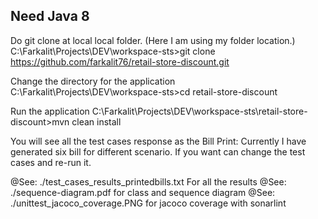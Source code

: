 Need Java 8
-------------
Do git clone at local local folder. (Here I am using my folder location.)
C:\Farkalit\Projects\DEV\workspace-sts>git clone https://github.com/farkalit76/retail-store-discount.git

Change the directory for the application 
C:\Farkalit\Projects\DEV\workspace-sts>cd retail-store-discount

Run the application
C:\Farkalit\Projects\DEV\workspace-sts\retail-store-discount>mvn clean install

You will see all the test cases response as the Bill Print:
Currently I have generated six bill for different scenario.
If you want can change the test cases and re-run it.

@See: ./test_cases_results_printedbills.txt For all the results
@See: ./sequence-diagram.pdf for class and sequence diagram
@See: ./unittest_jacoco_coverage.PNG for jacoco coverage with sonarlint
